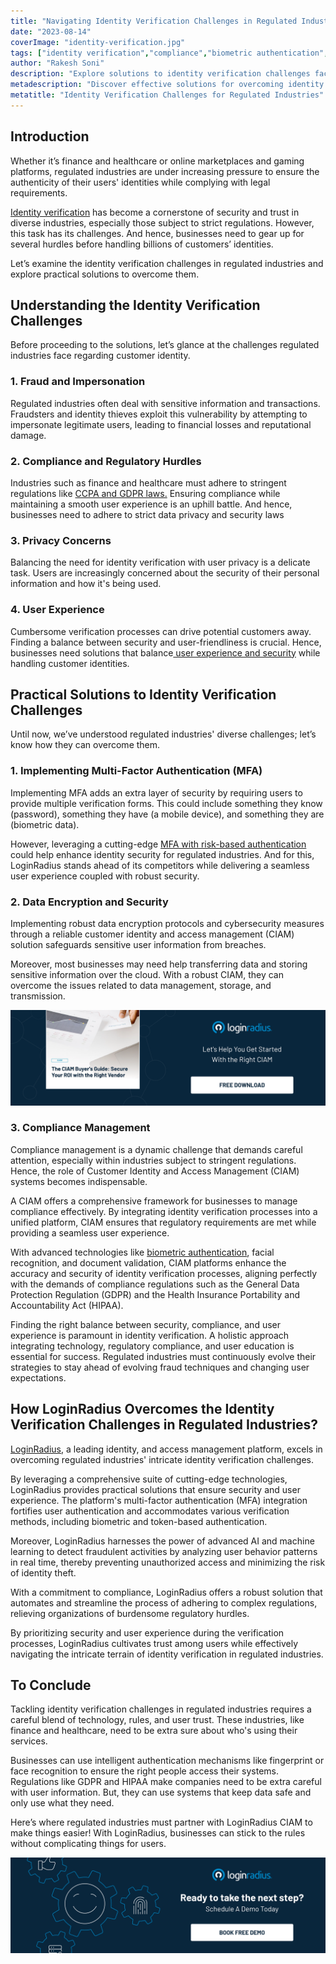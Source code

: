 ```yaml
---
title: "Navigating Identity Verification Challenges in Regulated Industries: 7 Effective Solutions"
date: "2023-08-14"
coverImage: "identity-verification.jpg"
tags: ["identity verification","compliance","biometric authentication","cx"]
author: "Rakesh Soni"
description: "Explore solutions to identity verification challenges faced by regulated industries. From fraud prevention and compliance management to user experience enhancement, learn how the LoginRadius CIAM platform leverages cutting-edge technologies to navigate the intricate terrain of identity verification while ensuring security and trust."
metadescription: "Discover effective solutions for overcoming identity verification challenges in regulated industries. Learn how a robust CIAM can help regulated industries."
metatitle: "Identity Verification Challenges for Regulated Industries"
---
```

## Introduction

Whether it’s finance and healthcare or online marketplaces and gaming platforms, regulated industries are under increasing pressure to ensure the authenticity of their users' identities while complying with legal requirements. 

[Identity verification](https://www.loginradius.com/blog/identity/what-is-identity-verification/) has become a cornerstone of security and trust in diverse industries, especially those subject to strict regulations. However, this task has its challenges. And hence, businesses need to gear up for several hurdles before handling billions of customers’ identities. 

Let’s examine the identity verification challenges in regulated industries and explore practical solutions to overcome them.

## Understanding the Identity Verification Challenges

Before proceeding to the solutions, let’s glance at the challenges regulated industries face regarding customer identity. 

### 1. Fraud and Impersonation

Regulated industries often deal with sensitive information and transactions. Fraudsters and identity thieves exploit this vulnerability by attempting to impersonate legitimate users, leading to financial losses and reputational damage.

### 2. Compliance and Regulatory Hurdles

Industries such as finance and healthcare must adhere to stringent regulations like [CCPA and GDPR laws.](https://www.loginradius.com/gdpr-and-privacy/) Ensuring compliance while maintaining a smooth user experience is an uphill battle. And hence, businesses need to adhere to strict data privacy and security laws 

### 3. Privacy Concerns

Balancing the need for identity verification with user privacy is a delicate task. Users are increasingly concerned about the security of their personal information and how it's being used.

### 4. User Experience

Cumbersome verification processes can drive potential customers away. Finding a balance between security and user-friendliness is crucial. Hence, businesses need solutions that balance[ user experience and security](https://www.loginradius.com/blog/identity/balancing-security-cx/) while handling customer identities. 

## Practical Solutions to Identity Verification Challenges

Until now, we’ve understood regulated industries' diverse challenges; let’s know how they can overcome them. 

### 1. Implementing Multi-Factor Authentication (MFA)

Implementing MFA adds an extra layer of security by requiring users to provide multiple verification forms. This could include something they know (password), something they have (a mobile device), and something they are (biometric data).

However, leveraging a cutting-edge [MFA with risk-based authentication](https://www.loginradius.com/blog/engineering/risk-based-authentication/) could help enhance identity security for regulated industries. And for this, LoginRadius stands ahead of its competitors while delivering a seamless user experience coupled with robust security. 

### 2. Data Encryption and Security

Implementing robust data encryption protocols and cybersecurity measures through a reliable customer identity and access management (CIAM) solution safeguards sensitive user information from breaches. 

Moreover, most businesses may need help transferring data and storing sensitive information over the cloud. With a robust CIAM, they can overcome the issues related to data management, storage, and transmission. 

[![GD-ciam-buyers-roi](GD-ciam-buyers-roi.png)](loginradius.com/resource/ciam-buyers-guide-to-secure-your-roi)

### 3. Compliance Management 

Compliance management is a dynamic challenge that demands careful attention, especially within industries subject to stringent regulations. Hence, the role of Customer Identity and Access Management (CIAM) systems becomes indispensable. 

A CIAM offers a comprehensive framework for businesses to manage compliance effectively. By integrating identity verification processes into a unified platform, CIAM ensures that regulatory requirements are met while providing a seamless user experience.

With advanced technologies like [biometric authentication](https://www.loginradius.com/blog/identity/what-is-mob-biometric-authentication/), facial recognition, and document validation, CIAM platforms enhance the accuracy and security of identity verification processes, aligning perfectly with the demands of compliance regulations such as the General Data Protection Regulation (GDPR) and the Health Insurance Portability and Accountability Act (HIPAA).

Finding the right balance between security, compliance, and user experience is paramount in identity verification. A holistic approach integrating technology, regulatory compliance, and user education is essential for success. Regulated industries must continuously evolve their strategies to stay ahead of evolving fraud techniques and changing user expectations.

## How LoginRadius Overcomes the Identity Verification Challenges in Regulated Industries?

[LoginRadius](https://www.loginradius.com/), a leading identity, and access management platform, excels in overcoming regulated industries' intricate identity verification challenges. 

By leveraging a comprehensive suite of cutting-edge technologies, LoginRadius provides practical solutions that ensure security and user experience. The platform's multi-factor authentication (MFA) integration fortifies user authentication and accommodates various verification methods, including biometric and token-based authentication.

Moreover, LoginRadius harnesses the power of advanced AI and machine learning to detect fraudulent activities by analyzing user behavior patterns in real time, thereby preventing unauthorized access and minimizing the risk of identity theft. 

With a commitment to compliance, LoginRadius offers a robust solution that automates and streamline the process of adhering to complex regulations, relieving organizations of burdensome regulatory hurdles. 

By prioritizing security and user experience during the verification processes, LoginRadius cultivates trust among users while effectively navigating the intricate terrain of identity verification in regulated industries.

## To Conclude

Tackling identity verification challenges in regulated industries requires a careful blend of technology, rules, and user trust. These industries, like finance and healthcare, need to be extra sure about who's using their services. 

Businesses can use intelligent authentication mechanisms like fingerprint or face recognition to ensure the right people access their systems. Regulations like GDPR and HIPAA make companies need to be extra careful with user information. But, they can use systems that keep data safe and only use what they need.

Here’s where regulated industries must partner with LoginRadius CIAM to make things easier!  With LoginRadius, businesses can stick to the rules without complicating things for users.

[![book-a-free-demo-loginradius](../../assets/book-a-demo-loginradius.png)](https://www.loginradius.com/book-a-demo/)